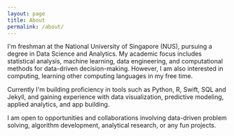 ```yaml
---
layout: page
title: About
permalink: /about/
---
```


I'm freshman at the National University of Singapore (NUS), pursuing a degree in Data Science and Analytics. My academic focus includes statistical analysis, machine learning, data engineering, and computational methods for data-driven decision-making. However, I am also interested in computing, learning other computing languages in my free time.

Currently I'm building proficiency in tools such as Python, R, Swift, SQL and Jekyll, and gaining experience with data visualization, predictive modeling, applied analytics, and app building.

I am open to opportunities and collaborations involving data-driven problem solving, algorithm development, analytical research, or any fun projects.
